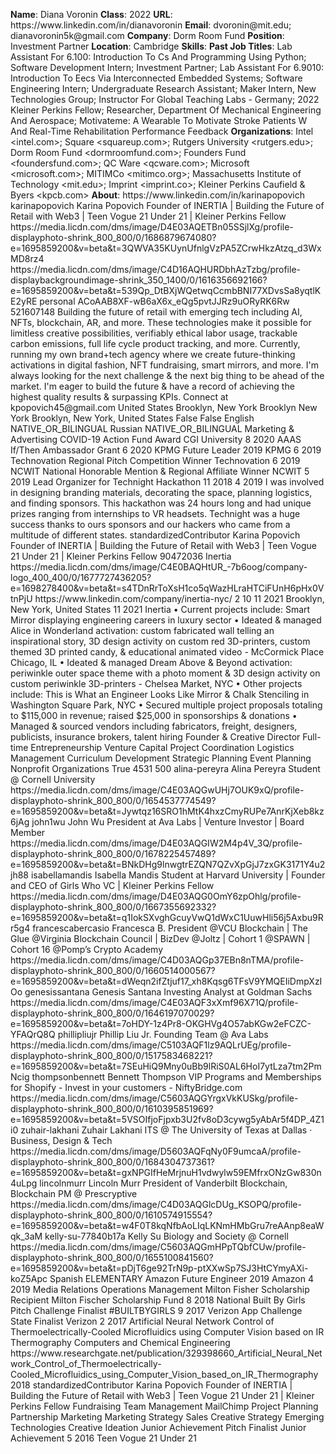 **Name**: Diana Voronin
**Class**: 2022
**URL**: https://www\.linkedin\.com/in/dianavoronin
**Email**: dvoronin@mit\.edu; dianavoronin5k@gmail\.com
**Company**: Dorm Room Fund
**Position**: Investment Partner
**Location**: Cambridge
**Skills**: 
**Past Job Titles**: Lab Assistant For 6\.100: Introduction To Cs And Programming Using Python; Software Development Intern; Investment Partner; Lab Assistant For 6\.9010: Introduction To Eecs Via Interconnected Embedded Systems; Software Engineering Intern; Undergraduate Research Assistant; Maker Intern, New Technologies Group; Instructor For Global Teaching Labs \- Germany; 2022 Kleiner Perkins Fellow; Researcher, Department Of Mechanical Engineering And Aerospace; Motivateme: A Wearable To Motivate Stroke Patients W And Real\-Time Rehabilitation Performance Feedback
**Organizations**: Intel <intel\.com>; Square <squareup\.com>; Rutgers University <rutgers\.edu>; Dorm Room Fund <dormroomfund\.com>; Founders Fund <foundersfund\.com>; QC Ware <qcware\.com>; Microsoft <microsoft\.com>; MITIMCo <mitimco\.org>; Massachusetts Institute of Technology <mit\.edu>; Imprint <imprint\.co>; Kleiner Perkins Caufield & Byers <kpcb\.com>
**About**: https://www\.linkedin\.com/in/karinapopovich karinapopovich Karina Popovich Founder of INERTIA | Building the Future of Retail with Web3 | Teen Vogue 21 Under 21 | Kleiner Perkins Fellow https://media\.licdn\.com/dms/image/D4E03AQETBn05SSjlXg/profile\-displayphoto\-shrink\_800\_800/0/1686879674080?e=1695859200&v=beta&t=3QWVA35KUynUfnlgVzPA5ZCrwHkzAtzq\_d3WxMD8rz4 https://media\.licdn\.com/dms/image/C4D16AQHURDbhAzTzbg/profile\-displaybackgroundimage\-shrink\_350\_1400/0/1616356692166?e=1695859200&v=beta&t=539Qp\_DtBXjWQetwqCcmbBNI77XDvsSa8yqtlKE2yRE personal ACoAAB8XF\-wB6aX6x\_eQg5pvtJJRz9uORyRK6Rw 521607148 Building the future of retail with emerging tech including AI, NFTs, blockchain, AR, and more\. These technologies make it possible for limitless creative possibilities, verifiably ethical labor usage, trackable carbon emissions, full life cycle product tracking, and more\. Currently, running my own brand\+tech agency where we create future\-thinking activations in digital fashion, NFT fundraising, smart mirrors, and more\.   I'm always looking for the next challenge & the next big thing to be ahead of the market\. I'm eager to build the future & have a record of achieving the highest quality results & surpassing KPIs\.  Connect at kpopovich45@gmail\.com United States Brooklyn, New York Brooklyn New York Brooklyn, New York, United States False False English NATIVE\_OR\_BILINGUAL Russian NATIVE\_OR\_BILINGUAL Marketing & Advertising COVID\-19 Action Fund Award CGI University 8 2020 AAAS If/Then Ambassador Grant 6 2020 KPMG Future Leader 2019 KPMG 6 2019 Technovation Regional Pitch Competition Winner Technovation 6 2019 NCWIT National Honorable Mention & Regional Affiliate Winner NCWIT 5 2019 Lead Organizer for Technight Hackathon 11 2018 4 2019 I was involved in designing branding materials, decorating the space, planning logistics, and finding sponsors\. This hackathon was 24 hours long and had unique prizes ranging from internships to VR headsets\. Technight was a huge success thanks to ours sponsors and our hackers who came from a multitude of different states\. standardizedContributor Karina Popovich Founder of INERTIA | Building the Future of Retail with Web3 | Teen Vogue 21 Under 21 | Kleiner Perkins Fellow 90472036 Inertia https://media\.licdn\.com/dms/image/C4E0BAQHtUR\_\-7b6oog/company\-logo\_400\_400/0/1677727436205?e=1698278400&v=beta&t=s4TDnRrToXsH1co5qWazHLraHTCiFUnH6pHx0VtnPjU https://www\.linkedin\.com/company/inertia\-nyc/ 2 10 11 2021 Brooklyn, New York, United States 11 2021 Inertia • Current projects include: Smart Mirror displaying engineering careers in luxury sector • Ideated & managed Alice in Wonderland activation: custom fabricated wall telling an inspirational story, 3D design activity on custom red 3D\-printers, custom themed 3D printed candy, & educational animated video \- McCormick Place Chicago, IL • Ideated & managed Dream Above & Beyond activation: periwinkle outer space theme with a photo moment & 3D design activity on custom periwinkle 3D\-printers \- Chelsea Market, NYC • Other projects include: This is What an Engineer Looks Like Mirror & Chalk Stenciling in Washington Square Park, NYC • Secured multiple project proposals totaling to $115,000 in revenue; raised $25,000 in sponsorships & donations • Managed & sourced vendors including fabricators, freight, designers, publicists, insurance brokers, talent hiring Founder & Creative Director Full\-time Entrepreneurship Venture Capital Project Coordination Logistics Management Curriculum Development Strategic Planning Event Planning Nonprofit Organizations True 4531 500 alina\-pereyra Alina Pereyra Student @ Cornell University https://media\.licdn\.com/dms/image/C4E03AQGwUHj7OUK9xQ/profile\-displayphoto\-shrink\_800\_800/0/1654537774549?e=1695859200&v=beta&t=Jywtqz16SRO1hMtK4hxzCmyRUPe7AnrKjXeb8kz6jAg john1wu John Wu President at Ava Labs | Venture Investor | Board Member https://media\.licdn\.com/dms/image/D4E03AQGIW2M4p4V\_3Q/profile\-displayphoto\-shrink\_800\_800/0/1678225457489?e=1695859200&v=beta&t=BNkDHg9lnwgtrEZQN7QZvXpGjJ7zxGK3171Y4u2jh88 isabellamandis Isabella Mandis Student at Harvard University | Founder and CEO of Girls Who VC | Kleiner Perkins Fellow https://media\.licdn\.com/dms/image/D4E03AQG0OmY6zpOhlg/profile\-displayphoto\-shrink\_800\_800/0/1667355692332?e=1695859200&v=beta&t=q1IokSXvghGcuyVwQ1dWxC1UuwHli56j5Axbu9Rr5g4 francescabercasio Francesca B\. President @VCU Blockchain | The Glue @Virginia Blockchain Council | BizDev @Joltz | Cohort 1 @SPAWN | Cohort 16 @Pomp’s Crypto Academy https://media\.licdn\.com/dms/image/C4D03AQGp37EBn8nTMA/profile\-displayphoto\-shrink\_800\_800/0/1660514000567?e=1695859200&v=beta&t=dWeqn2ifZtjuf17\_xh8Kqsg6TFsV9YMQEIiDmpXzIOo genesissantana Genesis Santana Investing Analyst at Goldman Sachs https://media\.licdn\.com/dms/image/C4E03AQF3xXmf96X71Q/profile\-displayphoto\-shrink\_800\_800/0/1646197070029?e=1695859200&v=beta&t=7oHDY\-1z4Pr8\-OKGHVg4O57abKGw2eFCZC\-YFAQrQ8Q phillipliujr Phillip Liu Jr\. Founding Team @ Ava Labs https://media\.licdn\.com/dms/image/C5103AQF1lz9AQLrUEg/profile\-displayphoto\-shrink\_800\_800/0/1517583468221?e=1695859200&v=beta&t=7SEuHiQ9Mny0uBb9lRiS0AL6HoI7ytLza7tm2PmNcig thompsonbennett Bennett Thompson VIP Programs and Memberships for Shopify \- Invest in your customers \- NiftyBridge\.com https://media\.licdn\.com/dms/image/C5603AQGYrgxVkKUSkg/profile\-displayphoto\-shrink\_800\_800/0/1610395851969?e=1695859200&v=beta&t=5VSOIfjoFjpxb3U2fv8oD3cywg5yAbAr5f4DP\_4Z1i0 zuhair\-lakhani Zuhair Lakhani ITS @ The University of Texas at Dallas · Business, Design & Tech https://media\.licdn\.com/dms/image/D5603AQFqNy0F9umcaA/profile\-displayphoto\-shrink\_800\_800/0/1684304737361?e=1695859200&v=beta&t=gxNPGIfHeMrjnuH1vdwylw59EMfrxONzGw830n4uLpg lincolnmurr Lincoln Murr President of Vanderbilt Blockchain, Blockchain PM @ Prescryptive https://media\.licdn\.com/dms/image/C4D03AQGlcDUg\_KSOPQ/profile\-displayphoto\-shrink\_800\_800/0/1610574915554?e=1695859200&v=beta&t=w4F0T8kqNfbAoLIqLKNmHMbGru7reAAnp8eaWqk\_3aM kelly\-su\-77840b17a Kelly Su Biology and Society @ Cornell https://media\.licdn\.com/dms/image/C5603AQGmHPpTQbfCUw/profile\-displayphoto\-shrink\_800\_800/0/1655100841560?e=1695859200&v=beta&t=pDjT6ge92TrN9p\-ptXXwSp7SJ3HtCYmyAXi\-koZ5Apc Spanish ELEMENTARY Amazon Future Engineer 2019 Amazon 4 2019 Media Relations Operations Management Milton Fisher Scholarship Recipient Milton Fischer Scholarship Fund 8 2018 National Built By Girls Pitch Challenge Finalist \#BUILTBYGIRLS 9 2017 Verizon App Challenge State Finalist Verizon 2 2017 Artificial Neural Network Control of Thermoelectrically\-Cooled Microfluidics using Computer Vision based on IR Thermography Computers and Chemical Engineering https://www\.researchgate\.net/publication/329398660\_Artificial\_Neural\_Network\_Control\_of\_Thermoelectrically\-Cooled\_Microfluidics\_using\_Computer\_Vision\_based\_on\_IR\_Thermography 2018 standardizedContributor Karina Popovich Founder of INERTIA | Building the Future of Retail with Web3 | Teen Vogue 21 Under 21 | Kleiner Perkins Fellow Fundraising Team Management MailChimp Project Planning Partnership Marketing Marketing Strategy Sales Creative Strategy Emerging Technologies Creative Ideation Junior Achievement Pitch Finalist Junior Achievement 5 2016 Teen Vogue 21 Under 21
